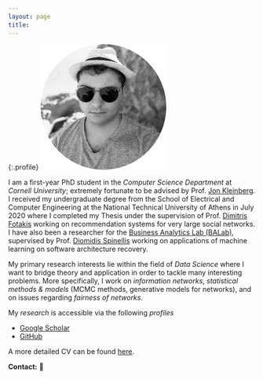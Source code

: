 ```yaml
---
layout: page
title:
---
```



{:.profile}
![profile](profile_small.png)


I am a first-year PhD student in the _Computer Science Department_ at _Cornell University_; extremely fortunate to be advised by Prof. [Jon Kleinberg](http://www.cs.cornell.edu/home/kleinber/). I received my undergraduate degree from the School of Electrical and Computer Engineering at the National Technical University of Athens in July 2020 where I completed my Thesis under the supervision of Prof. [Dimitris Fotakis](https://www.softlab.ntua.gr/~fotakis/) working on recommendation systems for very large social networks. I have also been a researcher for the [Business Analytics Lab (BALab)](https://www.balab.aueb.gr), supervised by Prof. [Diomidis Spinellis](https://www2.dmst.aueb.gr/dds/) working on applications of machine learning on software architecture recovery. 

My primary research interests lie within the field of _Data Science_ where I want to bridge theory and application in order to tackle many interesting problems. More specifically, I work on _information networks_, _statistical methods & models_ (MCMC methods, generative models for networks), and on issues regarding _fairness of networks_.    

My _research_ is accessible via the following _profiles_

 * [Google Scholar](https://scholar.google.gr/citations?user=T12JO3MAAAAJ&hl=en)
 * [GitHub](https://github.com/papachristoumarios)

A more detailed CV can be found [here](https://github.com/papachristoumarios/papachristoumarios.github.io/raw/master/cv/cv.pdf).

**Contact:** :rocket:




